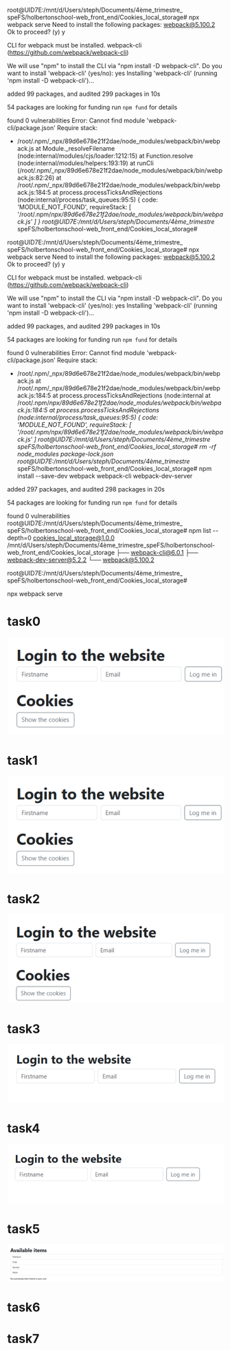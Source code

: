 



root@UID7E:/mnt/d/Users/steph/Documents/4ème_trimestre_
speFS/holbertonschool-web_front_end/Cookies_local_storage# npx webpack serve
Need to install the following packages:
webpack@5.100.2
Ok to proceed? (y) y

CLI for webpack must be installed.
  webpack-cli (https://github.com/webpack/webpack-cli)

We will use "npm" to install the CLI via "npm install -D webpack-cli".
Do you want to install 'webpack-cli' (yes/no): yes
Installing 'webpack-cli' (running 'npm install -D webpack-cli')...

added 99 packages, and audited 299 packages in 10s

54 packages are looking for funding
  run `npm fund` for details

found 0 vulnerabilities
Error: Cannot find module 'webpack-cli/package.json'
Require stack:
- /root/.npm/_npx/89d6e678e21f2dae/node_modules/webpack/bin/webpack.js
    at Module._resolveFilename (node:internal/modules/cjs/loader:1212:15)
    at Function.resolve (node:internal/modules/helpers:193:19)
    at runCli (/root/.npm/_npx/89d6e678e21f2dae/node_modules/webpack/bin/webpack.js:82:26)
    at /root/.npm/_npx/89d6e678e21f2dae/node_modules/webpack/bin/webpack.js:184:5
    at process.processTicksAndRejections (node:internal/process/task_queues:95:5) {
  code: 'MODULE_NOT_FOUND',
  requireStack: [
    '/root/.npm/_npx/89d6e678e21f2dae/node_modules/webpack/bin/webpack.js'
  ]
}
root@UID7E:/mnt/d/Users/steph/Documents/4ème_trimestre_
speFS/holbertonschool-web_front_end/Cookies_local_storage#




root@UID7E:/mnt/d/Users/steph/Documents/4ème_trimestre_
speFS/holbertonschool-web_front_end/Cookies_local_storage# npx webpack serve
Need to install the following packages:
webpack@5.100.2
Ok to proceed? (y) y

CLI for webpack must be installed.
  webpack-cli (https://github.com/webpack/webpack-cli)

We will use "npm" to install the CLI via "npm install -D webpack-cli".
Do you want to install 'webpack-cli' (yes/no): yes
Installing 'webpack-cli' (running 'npm install -D webpack-cli')...

added 99 packages, and audited 299 packages in 10s

54 packages are looking for funding
  run `npm fund` for details

found 0 vulnerabilities
Error: Cannot find module 'webpack-cli/package.json'
Require stack:
- /root/.npm/_npx/89d6e678e21f2dae/node_modules/webpack/bin/webpack.js
    at /root/.npm/_npx/89d6e678e21f2dae/node_modules/webpack/bin/webpack.js:184:5
    at process.processTicksAndRejections (node:internal    at /root/.npm/_npx/89d6e678e21f2dae/node_modules/webpack/bin/webpack.js:184:5
    at process.processTicksAndRejections (node:internal/process/task_queues:95:5) {
  code: 'MODULE_NOT_FOUND',
  requireStack: [
    '/root/.npm/_npx/89d6e678e21f2dae/node_modules/webpack/bin/webpack.js'
  ]
root@UID7E:/mnt/d/Users/steph/Documents/4ème_trimestre_
speFS/holbertonschool-web_front_end/Cookies_local_storage# rm -rf node_modules package-lock.json
root@UID7E:/mnt/d/Users/steph/Documents/4ème_trimestre_
speFS/holbertonschool-web_front_end/Cookies_local_storage# npm install --save-dev webpack webpack-cli webpack-dev-server

added 297 packages, and audited 298 packages in 20s

54 packages are looking for funding
  run `npm fund` for details

found 0 vulnerabilities
root@UID7E:/mnt/d/Users/steph/Documents/4ème_trimestre_
speFS/holbertonschool-web_front_end/Cookies_local_storage# npm list --depth=0
cookies_local_storage@1.0.0 /mnt/d/Users/steph/Documents/4ème_trimestre_speFS/holbertonschool-web_front_end/Cookies_local_storage
├── webpack-cli@6.0.1
├── webpack-dev-server@5.2.2
└── webpack@5.100.2

root@UID7E:/mnt/d/Users/steph/Documents/4ème_trimestre_
speFS/holbertonschool-web_front_end/Cookies_local_storage#



npx webpack serve


# task0
![alt text](image.png)

# task1
![alt text](image-1.png)

# task2
![alt text](image-2.png)

# task3
![alt text](image-3.png)

# task4
![alt text](image-4.png)

# task5
![alt text](image-5.png)

# task6


# task7

